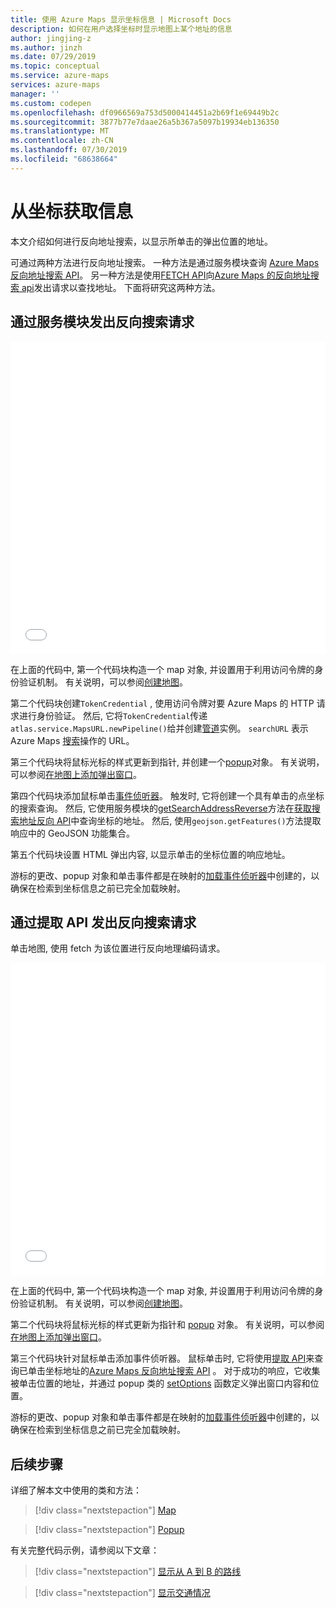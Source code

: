 ```yaml
---
title: 使用 Azure Maps 显示坐标信息 | Microsoft Docs
description: 如何在用户选择坐标时显示地图上某个地址的信息
author: jingjing-z
ms.author: jinzh
ms.date: 07/29/2019
ms.topic: conceptual
ms.service: azure-maps
services: azure-maps
manager: ''
ms.custom: codepen
ms.openlocfilehash: df0966569a753d5000414451a2b69f1e69449b2c
ms.sourcegitcommit: 3877b77e7daae26a5b367a5097b19934eb136350
ms.translationtype: MT
ms.contentlocale: zh-CN
ms.lasthandoff: 07/30/2019
ms.locfileid: "68638664"
---
```

# <a name="get-information-from-a-coordinate"></a>从坐标获取信息

本文介绍如何进行反向地址搜索，以显示所单击的弹出位置的地址。

可通过两种方法进行反向地址搜索。 一种方法是通过服务模块查询 [Azure Maps 反向地址搜索 API](https://docs.microsoft.com/rest/api/maps/search/getsearchaddressreverse)。 另一种方法是使用[FETCH API](https://fetch.spec.whatwg.org/)向[Azure Maps 的反向地址搜索 api](https://docs.microsoft.com/rest/api/maps/search/getsearchaddressreverse)发出请求以查找地址。 下面将研究这两种方法。

## <a name="make-a-reverse-search-request-via-service-module"></a>通过服务模块发出反向搜索请求

<iframe height='500' scrolling='no' title='从坐标获取信息（服务模块）' src='//codepen.io/azuremaps/embed/ejEYMZ/?height=265&theme-id=0&default-tab=js,result&embed-version=2&editable=true' frameborder='no' allowtransparency='true' allowfullscreen='true' style='width: 100%;'>请参阅 <a href='https://codepen.io'>CodePen</a> 上由 Azure Maps (<a href='https://codepen.io/azuremaps'>@azuremaps</a>) 提供的 Pen <a href='https://codepen.io/azuremaps/pen/ejEYMZ/'>Get information from a coordinate (Service Module)</a>（从坐标获取信息[服务模块]）。
</iframe>

在上面的代码中, 第一个代码块构造一个 map 对象, 并设置用于利用访问令牌的身份验证机制。 有关说明，可以参阅[创建地图](./map-create.md)。

第二个代码块创建`TokenCredential` , 使用访问令牌对要 Azure Maps 的 HTTP 请求进行身份验证。 然后, 它将`TokenCredential`传递`atlas.service.MapsURL.newPipeline()`给并创建[管道](https://docs.microsoft.com/javascript/api/azure-maps-rest/atlas.service.pipeline?view=azure-maps-typescript-latest)实例。 `searchURL` 表示 Azure Maps [搜索](https://docs.microsoft.com/rest/api/maps/search)操作的 URL。

第三个代码块将鼠标光标的样式更新到指针, 并创建一个[popup](https://docs.microsoft.com/javascript/api/azure-maps-control/atlas.popup?view=azure-iot-typescript-latest#open)对象。 有关说明，可以参阅[在地图上添加弹出窗口](./map-add-popup.md)。

第四个代码块添加鼠标单击[事件侦听器](https://docs.microsoft.com/javascript/api/azure-maps-control/atlas.map?view=azure-iot-typescript-latest#events)。 触发时, 它将创建一个具有单击的点坐标的搜索查询。 然后, 它使用服务模块的[getSearchAddressReverse](https://docs.microsoft.com/javascript/api/azure-maps-rest/atlas.service.searchurl?view=azure-iot-typescript-latest#searchaddressreverse-aborter--geojson-position--searchaddressreverseoptions-)方法在[获取搜索地址反向 API](https://docs.microsoft.com/rest/api/maps/search/getsearchaddressreverse)中查询坐标的地址。 然后, 使用`geojson.getFeatures()`方法提取响应中的 GeoJSON 功能集合。

第五个代码块设置 HTML 弹出内容, 以显示单击的坐标位置的响应地址。

游标的更改、popup 对象和单击事件都是在映射的[加载事件侦听器](https://docs.microsoft.com/javascript/api/azure-maps-control/atlas.map?view=azure-iot-typescript-latest#events)中创建的，以确保在检索到坐标信息之前已完全加载映射。

## <a name="make-a-reverse-search-request-via-fetch-api"></a>通过提取 API 发出反向搜索请求

单击地图, 使用 fetch 为该位置进行反向地理编码请求。

<iframe height='500' scrolling='no' title='从坐标获取信息' src='//codepen.io/azuremaps/embed/ddXzoB/?height=516&theme-id=0&default-tab=js,result&embed-version=2&editable=true' frameborder='no' allowtransparency='true' allowfullscreen='true' style='width: 100%;'>请参阅 <a href='https://codepen.io'>CodePen</a> 上由 Azure Maps (<a href='https://codepen.io/azuremaps'>@azuremaps</a>) 提供的 Pen <a href='https://codepen.io/azuremaps/pen/ddXzoB/'>Get information from a coordinate</a>（从坐标获取信息）。
</iframe>

在上面的代码中, 第一个代码块构造一个 map 对象, 并设置用于利用访问令牌的身份验证机制。 有关说明，可以参阅[创建地图](./map-create.md)。

第二个代码块将鼠标光标的样式更新为指针和 [popup](https://docs.microsoft.com/javascript/api/azure-maps-control/atlas.popup?view=azure-iot-typescript-latest#open) 对象。 有关说明，可以参阅[在地图上添加弹出窗口](./map-add-popup.md)。

第三个代码块针对鼠标单击添加事件侦听器。 鼠标单击时, 它将使用[提取 API](https://fetch.spec.whatwg.org/)来查询已单击坐标地址的[Azure Maps 反向地址搜索 API](https://docs.microsoft.com/rest/api/maps/search/getsearchaddressreverse) 。 对于成功的响应，它收集被单击位置的地址，并通过 popup 类的 [setOptions](https://docs.microsoft.com/javascript/api/azure-maps-control/atlas.popup?view=azure-iot-typescript-latest#setoptions-popupoptions-) 函数定义弹出窗口内容和位置。

游标的更改、popup 对象和单击事件都是在映射的[加载事件侦听器](https://docs.microsoft.com/javascript/api/azure-maps-control/atlas.map?view=azure-iot-typescript-latest#events)中创建的，以确保在检索到坐标信息之前已完全加载映射。

## <a name="next-steps"></a>后续步骤

详细了解本文中使用的类和方法：

> [!div class="nextstepaction"]
> [Map](https://docs.microsoft.com/javascript/api/azure-maps-control/atlas.map?view=azure-iot-typescript-latest)

> [!div class="nextstepaction"]
> [Popup](https://docs.microsoft.com/javascript/api/azure-maps-control/atlas.popup?view=azure-iot-typescript-latest)

有关完整代码示例，请参阅以下文章：

> [!div class="nextstepaction"]
> [显示从 A 到 B 的路线](./map-route.md)

> [!div class="nextstepaction"]
> [显示交通情况](./map-show-traffic.md)

